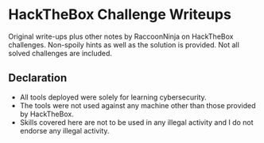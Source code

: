 # HackTheBox Challenge Writeups

Original write-ups plus other notes by RaccoonNinja on HackTheBox challenges. Non-spoily hints as well as the solution is provided. Not all solved challenges are included.

## Declaration

- All tools deployed were solely for learning cybersecurity.
- The tools were not used against any machine other than those provided by HackTheBox.
- Skills covered here are not to be used in any illegal activity and I do not endorse any illegal activity.
